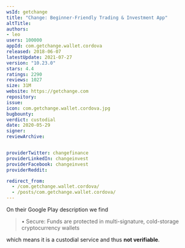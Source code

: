 ```yaml
---
wsId: getchange
title: "Change: Beginner-Friendly Trading & Investment App"
altTitle: 
authors:
- leo
users: 100000
appId: com.getchange.wallet.cordova
released: 2018-06-07
latestUpdate: 2021-07-27
version: "10.23.0"
stars: 4.4
ratings: 2290
reviews: 1027
size: 31M
website: https://getchange.com
repository: 
issue: 
icon: com.getchange.wallet.cordova.jpg
bugbounty: 
verdict: custodial
date: 2020-05-29
signer: 
reviewArchive:


providerTwitter: changefinance
providerLinkedIn: changeinvest
providerFacebook: changeinvest
providerReddit: 

redirect_from:
  - /com.getchange.wallet.cordova/
  - /posts/com.getchange.wallet.cordova/
---
```



On their Google Play description we find

> • Secure: Funds are protected in multi-signature, cold-storage cryptocurrency
  wallets

which means it is a custodial service and thus **not verifiable**.
